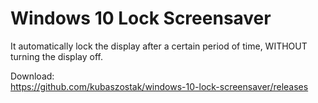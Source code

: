 # Windows 10 Lock Screensaver
It automatically lock the display after a certain period of time, WITHOUT turning the display off.

Download:  
https://github.com/kubaszostak/windows-10-lock-screensaver/releases
